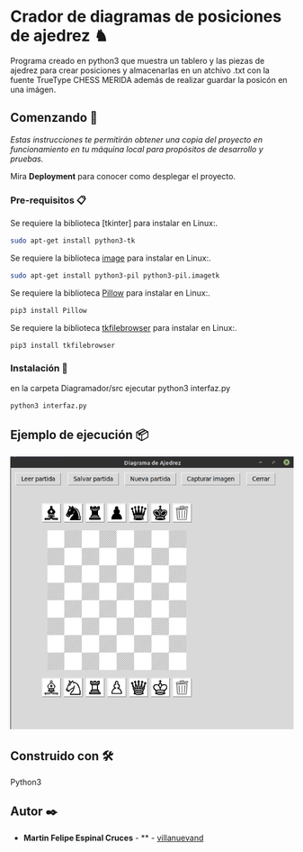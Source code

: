 # Crador de diagramas de posiciones de ajedrez ♞

Programa creado en python3 que muestra un tablero y las piezas de  ajedrez para crear posiciones y almacenarlas en un atchivo .txt  con la fuente TrueType CHESS MERIDA además
de realizar guardar la posicón en una imágen.

## Comenzando 🚀

_Estas instrucciones te permitirán obtener una copia del proyecto en funcionamiento en tu máquina local para propósitos de desarrollo y pruebas._

Mira **Deployment** para conocer como desplegar el proyecto.


### Pre-requisitos 📋

Se requiere la biblioteca  [tkinter] para instalar en Linux:.

```bash
sudo apt-get install python3-tk
```
Se requiere la biblioteca  [image](https://pypi.org/project/image/) para instalar en Linux:.

```bash
sudo apt-get install python3-pil python3-pil.imagetk
```

Se requiere la biblioteca  [Pillow](https://pypi.org/project/Pillow/2.2.2/) para instalar en Linux:.

```bash
pip3 install Pillow
```
Se requiere la biblioteca  [tkfilebrowser](https://pypi.org/project/tkfilebrowser/) para instalar en Linux:.

```bash
pip3 install tkfilebrowser
```

### Instalación 🔧

en la carpeta Diagramador/src ejecutar python3 interfaz.py

```bash
python3 interfaz.py
```

## Ejemplo de ejecución 📦

![Alt text](ejecucion.png?raw=true "Title") 

## Construido con 🛠️

Python3

## Autor ✒️

* **Martin Felipe Espinal Cruces** - ** - [villanuevand](https://https://github.com/cofy43)